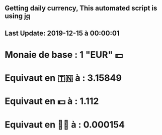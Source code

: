 ## Getting daily currency, This automated script is using [jq](https://stedolan.github.io/jq/)
## Last Update:  2019-12-15 à 00:00:01
 # Monaie de base : 1 "EUR" 💶 
 # Equivaut en 🇹🇳 à :  3.15849 
 # Equivaut en 💵 à : 1.112
 # Equivaut en 🐱‍💻 à :  0.000154
